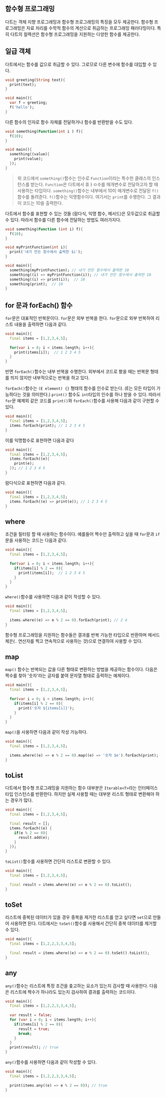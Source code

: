 ## 함수형 프로그래밍

다트는 객체 지향 프로그래밍과 함수형 프로그래밍의 특징을 모두 제공한다. 함수형 프로그래밍은 자료 처리를 수학적 함수의 계산으로 취급하는 프로그래밍 패러다밍이다. 특히 다트의 컬렉션은 함수형 프로그래밍을 지원하는 다양한 함수를 제공한다.

## 일급 객체

다트에서는 함수를 값으로 취급할 수 있다. 그로므로 다른 변수에 함수를 대입할 수 있다.

```dart
void greeting(String text){
  print(text);
}

void main(){
  var f = greeting;
  f('hello');
}
```

다른 함수의 인자로 함수 자체를 전달하거나 함수를 반환받을 수도 있다.

```dart
void something(Function(int i ) f){
  f(10);
}

void main(){
  something((value){
    print(value);
  });
}
```

> 위 코드에서 `something()`함수는 인수로 `Function`이라는 특수한 클래스의 인스턴스를 받는다. `Function`은 다트에서 휴ㅏㅁ수를 매개변수로 전달하고자 할 때 사용하는 타입이다. `something()`함수는 내부에서 10이 매개변수로 전달된 `f()` 함수를 돌려준다. `f()`함수는 익명함수이다. 여기서는 `print`를 수행한다. 그 결과 이 코드는 10을 출력한다.

다트에서 함수를 표현할 수 있는 것들 (람다식, 익명 함수, 메서드)은 모두값으로 취급할 수 있다. 따라서 함수를 다른 함수에 전달하는 방법도 여러가지다.

```dart
void something(Function (int i) f){
  f(10);
}

void myPrintFunction(int i){
  print('내가 만든 함수에서 출력한 $i');
}

void main(){
  something(myPrintFunction); // 내가 만든 함수에서 출력한 10
  something((i) => myPrintFunction(i)); // 내가 만든 함수에서 출력한 10
  something((i) => print(i));  // 10
  something(print);  // 10
}
```



## for 문과 forEach() 함수

`for`문은 대표적인 반복문이다. `for`문은 외부 반복을 한다. `for`문으로 외부 반복하여 리스트 내용을 출력하면 다음과 같다.

```dart
void main(){
  final items = [1,2,3,4,5];
  
  for(var i = 0; i < items.length; i++){
    print(items[i]);  // 1 2 3 4 5
  }
}
```

반면 `forEach()`함수는 내부 반복을 수행한다. 외부에서 코드로 봤을 때는 반복문 형태를 띄지 않지만 내부적으로는 반복을 하고 있다.

`forEach()`함수는 `(E element) {}` 형태의 함수를 인수로 받는다. (E는 모든 타입이 가능하다는 것을 의미한다.) `print()` 함수도 `int`타입의 인수를 하나 받을 수 있다. 따라서 `for`문 예제외 같은 코드를 `print()`와 `forEach()`함수를 사용해 다음과 같이 구현할 수 있다.

```dart
void main(){
  final items = [1,2,3,4,5];
  items.forEach(print); // 1 2 3 4 5
}
```

이를 익명함수로 표현하면 다음과 같다

```dart
void main(){
  final items = [1,2,3,4,5];
  items.forEach((e){
    print(e);
  }); // 1 2 3 4 5
}
```

람다식으로 표현하면 다음과 같다.

```dart
void main(){
  final items = [1,2,3,4,5];
  items.forEach((e) => print(e)); // 1 2 3 4 5
}
```



## where

조건을 필터링 할 때 사용하는 함수이다. 예를들어 짝수만 출력하고 싶을 때 `for`문과 `if`문을 사용하는 코드는 다음과 같다.

```dart
void main(){
  final items = [1,2,3,4,5];
  
  for(var i = 0; i < items.length; i++){
    if(items[i] % 2 == 0){
      print(items[i]);  // 1 2 3 4 5  
    }
  }
}
```

`where()`함수를 사용하면 다음과 같이 작성할 수 있다.

```dart
void main(){
  final items = [1,2,3,4,5];
  
  items.where((e) => e % 2 == 0).forEach(print); // 2 4
}
```

함수형 프로그래밍을 지원하는 함수들은 결과를 반복 가능한 타입으로 반환하며 메서드 체은(`.` 연산자를 찍고 연속적으로 사용하는 것)으로 연결하여 사용할 수 있다.



## map

`map()` 함수는 반복되는 값을 다른 형태로 변환하는 방법을 제공하는 함수이다. 다음은 짝수를 찾아 '숫자'라는 글자를 붙여 문자열 형태로 출력하는 예제이다.

```dart
void main(){
  final items = [1,2,3,4,5];
  
  for(var i = 0; i < items.length; i++){
    if(items[i] % 2 == 0){
      print('숫자 ${items[i]}');
    }
  }
}
```

`map()`을 사용하면 다음과 같이 작성 가능하다.

```dart
void main(){
  final items = [1,2,3,4,5];
  
  items.where((e) => e % 2 == 0).map((e) => '숫자 $e').forEach(print);
}
```



## toList

다트에서 함수형 프로그래밍을 지원하는 함수 대부분은 `Iterable<T>`라는 인터페이스 타입 인스턴스를 반환한다. 하지만 실제 사용할 때는 대부분 리스트 형태로 변환해야 하는 경우가 많다.

```dart
void main(){
  final items = [1,2,3,4,5];
  
  final result = [];
  items.forEach((e) {
    if(e % 2 == 0){
      result.add(e);
    }
  });
}
```

`toList()`함수를 사용하면 간단히 리스트로 변환할 수 있다.

```dart
void main(){
  final items = [1,2,3,4,5];
  
  final result = items.where((e) => e % 2 == 0).toList();
}
```



## toSet

리스트에 중복된 데이터가 있을 경우 중복을 제거한 리스트를 얻고 싶다면 `set`으로 만들어 사용하면 된다. 다트에서는 `toSet()`함수를 사용해서 간단히 중복 데이터를 제거할 수 있다.

```dart
void main(){
  final items = [1,2,2,3,3,4,5];
  
  final result = items.where((e) => e % 2 == 0).toSet().toList();
}
```



## any

`any()`함수는 리스트에 특정 조건을 춪고하는 요소가 있는지 검사할 때 사용한다. 다음은 리스트에 짝수가 하나라도 있는지 검사하여 결과를 출력하는 코드이다.

```dart
void main(){
  final items = [1,2,2,3,3,4,5];
  
  var result = false;
  for (var i = 0; i < items.length; i++){
    if(items[i] % 2 == 0){
      result = true;
      break;
    }
  }
  print(result); // true
}
```

`any()`함수를 사용하면 다음과 같이 작성할 수 있다.

```dart
void main(){
  final items = [1,2,2,3,3,4,5];
  
  print(items.any((e) => e % 2 == 0)); // true
}
```

